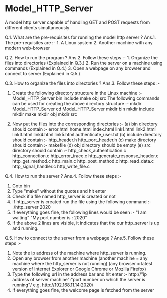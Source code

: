# Model_HTTP_Server
A model http server capable of handling GET and POST requests from different clients simultaneously

Q.1. What are the pre-requisites for running the model http server ?
Ans.1. The pre-requisites are :-
    1. A Linux system
    2. Another machine with any modern web-browser

Q.2. How to run the program ?
Ans.2. Follow these steps :-
    1. Organize the files into directories (Explained in Q.3.)
    2. Run the server on a machine using commands (Explained in Q.4.)
    3. Open a webpage on any browser and connect to server (Explained in Q.5.)

Q.3. How to organize the files into directories ?
Ans.3. Follow these steps :-
1. Create the following directory structure in the Linux machine :-
Model_HTTP_Server
      bin
      include
      make
      obj
      src
The following commands can be used for creating the above directory structure :-
mkdir Model_HTTP_Server
cd Model_HTTP_Server
mkdir bin
mkdir include
mkdir make
mkdir obj
mkdir src

2. Now put the files into the corresponding directories :-
(a) bin directory should contain :- 
      error.html
      home.html
      index.html
      link1.html
      link2.html
      link3.html
      link4.html
      link5.html
      authenticate_user.txt
(b) include directory should contain :-
      http_header.h
      http_port_header.h
(c) make directory should contain :-
      makefile
(d) obj directory should be empty
(e) src directory should contain :-
      http_check_authentication.c
      http_connection.c
      http_error_trace.c
      http_generate_response_header.c
      http_get_method.c
      http_main.c
      http_post_method.c
      http_read_data.c
      http_signal_handler.c
      http_write_file.c

Q.4. How to run the server ?
Ans.4. Follow these steps :-
1. Goto bin
2. Type "make" without the quotes and hit enter
3. Check if a file named http_server is created or not
4. If http_server is created run the file using the following command :-
./http_server 2020
5. If everything goes fine, the following lines would be seen :-
		"I am waiting"
		"My port number is : 2020"
6. If the above 2 lines are visible, it indicates that the our http_server is up and running.
 
Q.5. How to connect to the server from a webpage ?
Ans.5. Follow these steps :-
1. Note the ip address of the machine where http_server is running.
2. Open any browser from another machine 
(another machine = any machine where the http_server is not running)
(any browser = latest version of Internet Explorer or Google Chrome or Mozilla Firefox)
3. Type the following url in the address bar and hit enter :-
http://"ip address of server machine":"port number on which the server is running"/
e.g. http://192.168.11.14:2020/
4. If everything goes fine, the welcome page is fetched from the server
